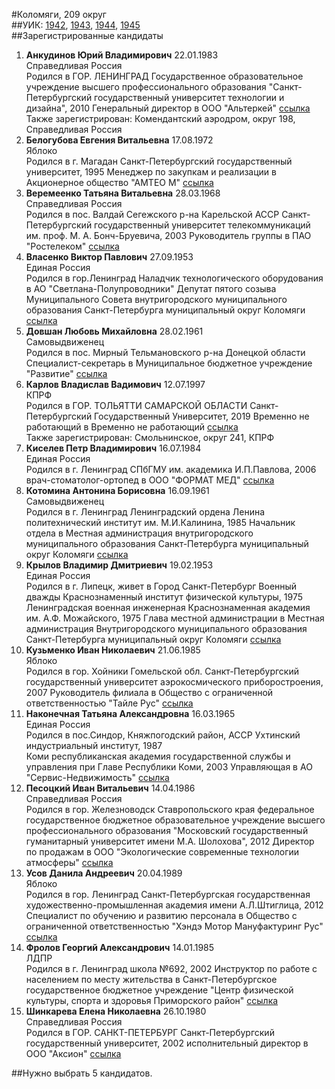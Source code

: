 #Коломяги, 209 округ  
##УИК: [1942](../../tik28/uik1942.md), [1943](../../tik28/uik1943.md), [1944](../../tik28/uik1944.md), [1945](../../tik28/uik1945.md)  
##Зарегистрированные кандидаты
1. **Анкудинов Юрий Владимирович** 22.01.1983  
Справедливая Россия  
Родился в ГОР. ЛЕНИНГРАД
Государственное образовательное учреждение высшего профессионального образования "Санкт-Петербургский государственный университет технологии и дизайна", 2010
Генеральный директор в ООО "Альтеркей"
[ссылка](http://www.st-petersburg.vybory.izbirkom.ru/region/region/st-petersburg?action=show&root=1&tvd=4784028289200&vrn=4784028289200&region=78&global=&sub_region=78&prver=0&pronetvd=null&type=341&vibid=4784028291062)  
Также зарегистрирован: Комендантский аэродром, округ 198, Справедливая Россия
2. **Белогубова Евгения Витальевна** 17.08.1972  
Яблоко  
Родился в г. Магадан
Санкт-Петербургский государственный университет, 1995
Менеджер по закупкам и реализации в Акционерное общество "АМТЕО М"
[ссылка](http://www.st-petersburg.vybory.izbirkom.ru/region/region/st-petersburg?action=show&root=1&tvd=4784028289200&vrn=4784028289200&region=78&global=&sub_region=78&prver=0&pronetvd=null&type=341&vibid=4784028290098)  
3. **Веремеенко Татьяна Витальевна** 28.03.1968  
Справедливая Россия  
Родился в пос. Валдай Сегежского р-на Карельской АССР
Санкт-Петербургский государственный университет телекоммуникаций им. проф. М. А. Бонч-Бруевича, 2003
Руководитель группы в ПАО "Ростелеком"
[ссылка](http://www.st-petersburg.vybory.izbirkom.ru/region/region/st-petersburg?action=show&root=1&tvd=4784028289200&vrn=4784028289200&region=78&global=&sub_region=78&prver=0&pronetvd=null&type=341&vibid=4784028291406)  
4. **Власенко Виктор Павлович** 27.09.1953  
Единая Россия  
Родился в гор.Ленинград
Наладчик технологического оборудования в АО "Светлана-Полупроводники"
Депутат пятого созыва Муниципального Совета внутригородского муниципального образования Санкт-Петербурга муниципальный округ Коломяги
[ссылка](http://www.st-petersburg.vybory.izbirkom.ru/region/region/st-petersburg?action=show&root=1&tvd=4784028289200&vrn=4784028289200&region=78&global=&sub_region=78&prver=0&pronetvd=null&type=341&vibid=4784028290793)  
5. **Довшан Любовь Михайловна** 28.02.1961  
Самовыдвиженец  
Родился в пос. Мирный Тельмановского р-на Донецкой области
Специалист-секретарь в Муниципальное бюджетное учреждение "Развитие"
[ссылка](http://www.st-petersburg.vybory.izbirkom.ru/region/region/st-petersburg?action=show&root=1&tvd=4784028289200&vrn=4784028289200&region=78&global=&sub_region=78&prver=0&pronetvd=null&type=341&vibid=4784028290807)  
6. **Карлов Владислав Вадимович** 12.07.1997  
КПРФ  
Родился в ГОР. ТОЛЬЯТТИ САМАРСКОЙ ОБЛАСТИ
Санкт-Петербургский Государственный Университет, 2019
Временно не работающий в Временно не работающий
[ссылка](http://www.st-petersburg.vybory.izbirkom.ru/region/region/st-petersburg?action=show&root=1&tvd=4784028289200&vrn=4784028289200&region=78&global=&sub_region=78&prver=0&pronetvd=null&type=341&vibid=4784028292157)  
Также зарегистрирован: Смольнинское, округ 241, КПРФ
7. **Киселев Петр Владимирович** 16.07.1984  
Единая Россия  
Родился в г. Ленинград
СПбГМУ им. академика И.П.Павлова, 2006
врач-стоматолог-ортопед в ООО "ФОРМАТ МЕД"
[ссылка](http://www.st-petersburg.vybory.izbirkom.ru/region/region/st-petersburg?action=show&root=1&tvd=4784028289200&vrn=4784028289200&region=78&global=&sub_region=78&prver=0&pronetvd=null&type=341&vibid=4784028291198)  
8. **Котомина Антонина Борисовна** 16.09.1961  
Самовыдвиженец  
Родился в г. Ленинград
Ленинградский ордена Ленина политехнический институт им. М.И.Калинина, 1985
Начальник отдела в Местная администрация внутригородского муниципального образования Санкт-Петербурга муниципальный округ Коломяги
[ссылка](http://www.st-petersburg.vybory.izbirkom.ru/region/region/st-petersburg?action=show&root=1&tvd=4784028289200&vrn=4784028289200&region=78&global=&sub_region=78&prver=0&pronetvd=null&type=341&vibid=4784028290289)  
9. **Крылов Владимир Дмитриевич** 19.02.1953  
Единая Россия  
Родился в г. Липецк, живет в Город Санкт-Петербург
Военный дважды Краснознаменный институт физической культуры, 1975<br />Ленинградская военная инженерная Краснознаменная академия им. А.Ф. Можайского, 1975
Глава местной администрации в Местная администрация Внутригородского муниципального образования Санкт-Петербурга муниципальный округ Коломяги
[ссылка](http://www.st-petersburg.vybory.izbirkom.ru/region/region/st-petersburg?action=show&root=1&tvd=4784028289200&vrn=4784028289200&region=78&global=&sub_region=78&prver=0&pronetvd=null&type=341&vibid=4784028291082)  
10. **Кузьменко Иван Николаевич** 21.06.1985  
Яблоко  
Родился в гор. Хойники Гомельской обл.
Санкт-Петербургский государственный университет аэрокосмического приборостроения, 2007
Руководитель филиала в Общество с ограниченной ответственностью "Тайле Рус"
[ссылка](http://www.st-petersburg.vybory.izbirkom.ru/region/region/st-petersburg?action=show&root=1&tvd=4784028289200&vrn=4784028289200&region=78&global=&sub_region=78&prver=0&pronetvd=null&type=341&vibid=4784028290086)  
11. **Наконечная Татьяна Александровна** 16.03.1965  
Единая Россия  
Родился в пос.Синдор, Княжпогодский район, АССР
Ухтинский индустриальный институт, 1987<br />Коми республиканская академия государственной службы и управления при Главе Республики Коми, 2003
Управляющая в АО "Сервис-Недвижимость"
[ссылка](http://www.st-petersburg.vybory.izbirkom.ru/region/region/st-petersburg?action=show&root=1&tvd=4784028289200&vrn=4784028289200&region=78&global=&sub_region=78&prver=0&pronetvd=null&type=341&vibid=4784028290124)  
12. **Песоцкий Иван Витальевич** 14.04.1986  
Справедливая Россия  
Родился в гор. Железноводск Ставропольского края
федеральное государственное бюджетное образовательное учреждение высшего профессионального образования "Московский государственный гуманитарный университет имени М.А. Шолохова", 2012
Директор по продажам в ООО "Экологические современные технологии атмосферы"
[ссылка](http://www.st-petersburg.vybory.izbirkom.ru/region/region/st-petersburg?action=show&root=1&tvd=4784028289200&vrn=4784028289200&region=78&global=&sub_region=78&prver=0&pronetvd=null&type=341&vibid=4784028290737)  
13. **Усов Данила Андреевич** 20.04.1989  
Яблоко  
Родился в гор. Ленинград
Санкт-Петербургская государственная художественно-промышленная академия имени А.Л.Штиглица, 2012
Специалист по обучению и развитию персонала в Общество с ограниченной ответственностью "Хэндэ Мотор Мануфактуринг Рус"
[ссылка](http://www.st-petersburg.vybory.izbirkom.ru/region/region/st-petersburg?action=show&root=1&tvd=4784028289200&vrn=4784028289200&region=78&global=&sub_region=78&prver=0&pronetvd=null&type=341&vibid=4784028290470)  
14. **Фролов Георгий Александрович** 14.01.1985  
ЛДПР  
Родился в г. Ленинград
школа №692, 2002
Инструктор по работе с населением по месту жительства в Санкт-Петербургское государственное бюджетное учреждение "Центр физической культуры, спорта и здоровья Приморского район"
[ссылка](http://www.st-petersburg.vybory.izbirkom.ru/region/region/st-petersburg?action=show&root=1&tvd=4784028289200&vrn=4784028289200&region=78&global=&sub_region=78&prver=0&pronetvd=null&type=341&vibid=4784028290117)  
15. **Шинкарева Елена Николаевна** 26.10.1980  
Справедливая Россия  
Родился в ГОР. САНКТ-ПЕТЕРБУРГ
Санкт-Петербургский государственный университет, 2002
исполнительный директор в ООО "Аксион"
[ссылка](http://www.st-petersburg.vybory.izbirkom.ru/region/region/st-petersburg?action=show&root=1&tvd=4784028289200&vrn=4784028289200&region=78&global=&sub_region=78&prver=0&pronetvd=null&type=341&vibid=4784028291421)  

##Нужно выбрать 5 кандидатов.
